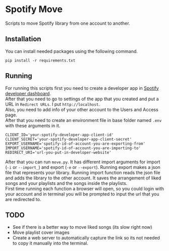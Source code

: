 # Spotify Move
Scripts to move Spotify library from one account to another.

## Installation
You can install needed packages using the following command.
```
pip install -r requirements.txt
```

## Running
For running this scripts first you need to create a developer app in 
[Spotify developer dashboard](https://developer.spotify.com/dashboard/).  
After that you need to go to settings of the app that you created and put a URL in `Redirect URLs`. 
I put `http://localhost`.  
Also, you need to add info of your other account to the Users and Access page.  
After that you need to create an environment file in base folder named `.env` with these arguments in it.
```
CLIENT_ID='your-spotify-developer-app-client-id'
CLIENT_SECRET='your-spotify-developer-app-client-secret'
EXPORT_USERNAME='spotify-id-of-account-you-are-exporting-from'
IMPORT_USERNAME='spotify-id-of-account-you-are-importing-to'
REDIRECT_URI='url-you-put-in-developer-website'
```
After that you can run `move.py`. It has different import arguments for import (`-i` or `--import_`) and export 
(`-e` or `--export`). Running export makes a json file that represents your library.
Running import function reads the json file and adds the library to the other account. 
It saves the arrangement of liked songs and your playlists and the songs inside the playlists.  
First time running each function a browser will open, so you could login with your account and in terminal you will be 
prompted to input the url that you are redirected to.

## TODO
  - See if there is a better way to move liked songs (its slow right now)
  - Move playlist cover images
  - Create a web server to automatically capture the link so its not needed to copy it manually into the terminal.
